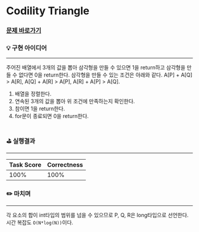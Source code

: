 # Codility Triangle
### [문제 바로가기](https://app.codility.com/programmers/lessons/6-sorting/triangle/)

### 💡 구현 아이디어
---
주어진 배열에서 3개의 값을 뽑아 삼각형을 만들 수 있으면 1을 return하고 삼각형을 만들 수 없다면 0을 return한다.
삼각형을 만들 수 있는 조건은 아래와 같다.
    A[P] + A[Q] > A[R],
    A[Q] + A[R] > A[P],
    A[R] + A[P] > A[Q].
1. 배열을 정렬한다.
2. 연속된 3개의 값을 뽑아 위 조건에 만족하는지 확인한다.
3. 참이면 1을 return한다.
4. for문이 종료되면 0을 return한다.
<br/><br/>


### ⛳️ 실행결과
---
| Task Score | Correctness |
| ------ | ------ |
|  100% | 100% | <br/><br/>


### ✏️ 마치며
---
각 요소의 합이 int타입의 범위를 넘을 수 있으므로 P, Q, R은 long타입으로 선언한다.
시간 복잡도 `O(N*log(N))`이다.

